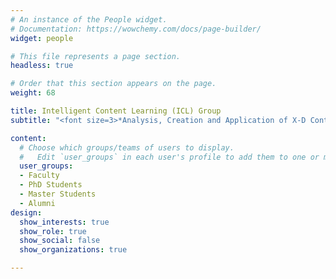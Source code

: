 ```yaml
---
# An instance of the People widget.
# Documentation: https://wowchemy.com/docs/page-builder/
widget: people

# This file represents a page section.
headless: true

# Order that this section appears on the page.
weight: 68

title: Intelligent Content Learning (ICL) Group 
subtitle: "<font size=3>*Analysis, Creation and Application of X-D Content*</font> <br> School of Artificial Intelligence, Jilin University"

content:
  # Choose which groups/teams of users to display.
  #   Edit `user_groups` in each user's profile to add them to one or more of these groups.
  user_groups:
  - Faculty
  - PhD Students
  - Master Students
  - Alumni
design:
  show_interests: true
  show_role: true
  show_social: false
  show_organizations: true

---
```

